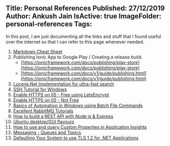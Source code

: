 Title: Personal References
Published: 27/12/2019
Author: Ankush Jain
IsActive: true
ImageFolder: personal-references
Tags:
---
In this post, I am just documenting all the links and stuff that I found useful over the internet so that I can refer to this page whenever needed.

1. [Markdown Cheat Sheet](https://github.com/adam-p/markdown-here/wiki/Markdown-Cheatsheet)
2. Publishing Ionic App to Google Play / Creating a release build.
    * [https://ionicframework.com/docs/publishing/play-store](https://ionicframework.com/docs/publishing/play-store)
    * [https://ionicframework.com/docs/v1/guide/publishing.html](https://ionicframework.com/docs/v1/guide/publishing.html)
3. [Lucene.Net Implementation for ultra-fast search](https://www.codeproject.com/Articles/320219/Lucene-Net-ultra-fast-search-for-MVC-or-WebForms)
4. [SSH Tutorial for Windows](https://support.suso.com/supki/SSH_Tutorial_for_Windows)
5. [Enable HTTPS on IIS - Free using LetsEncrypt](https://miketabor.com/how-to-install-a-lets-encrypt-ssl-cert-on-microsoft-iis/)
6. [Enable HTTPS on IIS - Not Free](https://brianflove.com/2014/12/02/enable-https-on-iis/)
7. [Basics of Automation in Windows using Batch File Commands](https://www.makeuseof.com/tag/use-windows-batch-file-commands-automate-repetitive-tasks/)
8. [Excellent RabbitMQ Tutorials](https://www.tutlane.com/tutorial/rabbitmq/rabbitmq-tutorial)
9. [How to build a REST API with Node js & Express](https://www.youtube.com/watch?v=pKd0Rpw7O48)
10. [Ubuntu desktop/GUI flavours](https://askubuntu.com/a/284535/1351275)
11. [How to use and query Custom Properties in Application Insights](https://camerondwyer.com/2020/05/26/how-to-use-application-insights-custom-properties-in-azure-monitor-log-kusto-queries/)
12. [Messaging - Queues and Topics](https://aws.amazon.com/blogs/compute/building-scalable-applications-and-microservices-adding-messaging-to-your-toolbox/)
13. [Defaulting Your System to use TLS 1.2 for .NET Applications](https://www.inflectra.com/support/knowledgebase/kb510.aspx)


                
